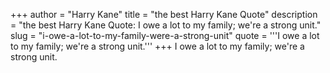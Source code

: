+++
author = "Harry Kane"
title = "the best Harry Kane Quote"
description = "the best Harry Kane Quote: I owe a lot to my family; we're a strong unit."
slug = "i-owe-a-lot-to-my-family-were-a-strong-unit"
quote = '''I owe a lot to my family; we're a strong unit.'''
+++
I owe a lot to my family; we're a strong unit.
